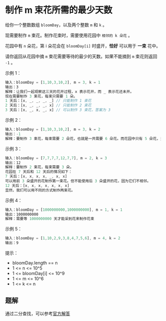 # 制作 m 束花所需的最少天数

给你一个整数数组 `bloomDay`，以及两个整数 `m` 和 `k` 。

现需要制作 `m` 束花。制作花束时，需要使用花园中 `相邻的 k 朵花` 。

花园中有 `n` 朵花，第 i 朵花会在 `bloomDay[i]` 时盛开，**恰好** 可以用于 **一束** 花中。

请你返回从花园中摘 `m` 束花需要等待的最少的天数。如果不能摘到 `m` 束花则返回 `-1` 。

示例 1：

```ts
输入：bloomDay = [1,10,3,10,2], m = 3, k = 1
输出：3
解释：让我们一起观察这三天的花开过程，x 表示花开，而 _ 表示花还未开。
现在需要制作 3 束花，每束只需要 1 朵。
1 天后：[x, _, _, _, _] // 只能制作 1 束花
2 天后：[x, _, _, _, x] // 只能制作 2 束花
3 天后：[x, _, x, _, x] // 可以制作 3 束花，答案为 3
```

示例 2：

```ts
输入：bloomDay = [1,10,3,10,2], m = 3, k = 2
输出：-1
解释：要制作 3 束花，每束需要 2 朵花，也就是一共需要 6 朵花。而花园中只有 5 朵花，无法满足制作要求，返回 -1 。
```

示例 3：

```ts
输入：bloomDay = [7,7,7,7,12,7,7], m = 2, k = 3
输出：12
解释：要制作 2 束花，每束需要 3 朵。
花园在 7 天后和 12 天后的情况如下：
7 天后：[x, x, x, x, _, x, x]
可以用前 3 朵盛开的花制作第一束花。但不能使用后 3 朵盛开的花，因为它们不相邻。
12 天后：[x, x, x, x, x, x, x]
显然，我们可以用不同的方式制作两束花。
```

示例 4：

```ts
输入：bloomDay = [1000000000,1000000000], m = 1, k = 1
输出：1000000000
解释：需要等 1000000000 天才能采到花来制作花束
```

示例 5：

```ts
输入：bloomDay = [1,10,2,9,3,8,4,7,5,6], m = 4, k = 2
输出：9
```

提示：

- bloomDay.length == n
- 1 <= n <= 10^5
- 1 <= bloomDay[i] <= 10^9
- 1 <= m <= 10^6
- 1 <= k <= n

## 题解

通过二分查找，可以参考[官方解答](https://leetcode-cn.com/problems/minimum-number-of-days-to-make-m-bouquets/solution/zhi-zuo-m-shu-hua-suo-xu-de-zui-shao-tia-mxci/)
